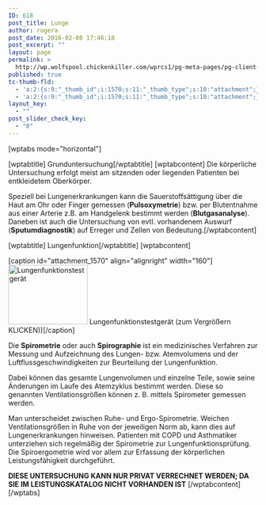 ```yaml
---
ID: 618
post_title: Lunge
author: rogera
post_date: 2016-02-08 17:46:18
post_excerpt: ""
layout: page
permalink: >
  http://wp.wolfspool.chickenkiller.com/wprcs1/pg-meta-pages/pg-client-pages-rmz/kassenleistungen/spezielle-untersuchungen/lunge/
published: true
tc-thumb-fld:
  - 'a:2:{s:9:"_thumb_id";i:1570;s:11:"_thumb_type";s:10:"attachment";}'
  - 'a:2:{s:9:"_thumb_id";i:1570;s:11:"_thumb_type";s:10:"attachment";}'
layout_key:
  - ""
post_slider_check_key:
  - "0"
---
```

[wptabs mode="horizontal"]

[wptabtitle] Grunduntersuchung[/wptabtitle]
[wptabcontent]
Die körperliche Untersuchung erfolgt meist am sitzenden oder liegenden Patienten bei entkleidetem Oberkörper.

Speziell bei Lungenerkrankungen kann die Sauerstoffsättigung über die Haut am Ohr oder Finger gemessen (<b>Pulsoxymetrie</b>) bzw. per Blutentnahme aus einer Arterie z.B. am Handgelenk bestimmt werden (<b>Blutgasanalyse</b>). Daneben ist auch die Untersuchung von evtl. vorhandenem Auswurf (<b>Sputumdiagnostik</b>) auf Erreger und Zellen von Bedeutung.[/wptabcontent]

[wptabtitle] Lungenfunktion[/wptabtitle]
[wptabcontent]

[caption id="attachment_1570" align="alignright" width="160"]<a href="http://wp.wolfspool.chickenkiller.com/wpasecms/wp-content/uploads/2016/04/Spirometrie_1_2k.jpg"><img class="wp-image-1570" src="http://wp.wolfspool.chickenkiller.com/wpasecms/wp-content/uploads/2016/04/Spirometrie_1_2k-300x225.jpg" alt="Lungenfunktionstestgerät" width="160" height="120" /></a> Lungenfunktionstestgerät (zum Vergrößern KLICKEN))[/caption]

Die <b>Spirometrie</b> oder auch <b>Spirographie</b> ist ein medizinisches Verfahren zur Messung und Aufzeichnung des Lungen- bzw. Atemvolumens und der Luftflussgeschwindigkeiten zur Beurteilung der Lungenfunktion.

Dabei können das gesamte Lungenvolumen und einzelne Teile, sowie seine Änderungen im Laufe des Atemzyklus bestimmt werden. Diese so genannten Ventilationsgrößen können z. B. mittels Spirometer gemessen werden.

Man unterscheidet zwischen Ruhe- und Ergo-Spirometrie. Weichen Ventilationsgrößen in Ruhe von der jeweiligen Norm ab, kann dies auf Lungenerkrankungen hinweisen. Patienten mit COPD und Asthmatiker unterziehen sich regelmäßig der Spirometrie zur Lungenfunktionsprüfung. Die Spiroergometrie wird vor allem zur Erfassung der körperlichen Leistungsfähigkeit durchgeführt.

<b>DIESE UNTERSUCHUNG KANN NUR PRIVAT VERRECHNET WERDEN; DA SIE IM LEISTUNGSKATALOG NICHT VORHANDEN IST</b>
[/wptabcontent]
[/wptabs]